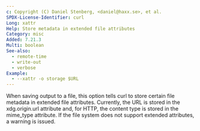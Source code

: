 ```yaml
---
c: Copyright (C) Daniel Stenberg, <daniel@haxx.se>, et al.
SPDX-License-Identifier: curl
Long: xattr
Help: Store metadata in extended file attributes
Category: misc
Added: 7.21.3
Multi: boolean
See-also:
  - remote-time
  - write-out
  - verbose
Example:
  - --xattr -o storage $URL
---
```


When saving output to a file, this option tells curl to store certain file
metadata in extended file attributes. Currently, the URL is stored in the
xdg.origin.url attribute and, for HTTP, the content type is stored in
the mime_type attribute. If the file system does not support extended
attributes, a warning is issued.
